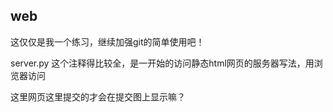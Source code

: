 ## web

这仅仅是我一个练习，继续加强git的简单使用吧！

server.py  这个注释得比较全，是一开始的访问静态html网页的服务器写法，用浏览器访问


这里网页这里提交的才会在提交图上显示嘛？
